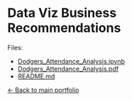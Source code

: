# Data Viz Business Recommendations

Files:

- [Dodgers_Attendance_Analysis.ipynb](./Dodgers_Attendance_Analysis.ipynb)
- [Dodgers_Attendance_Analysis.pdf](./Dodgers_Attendance_Analysis.pdf)
- [README.md](./README.md)

[← Back to main portfolio](../index.md)
